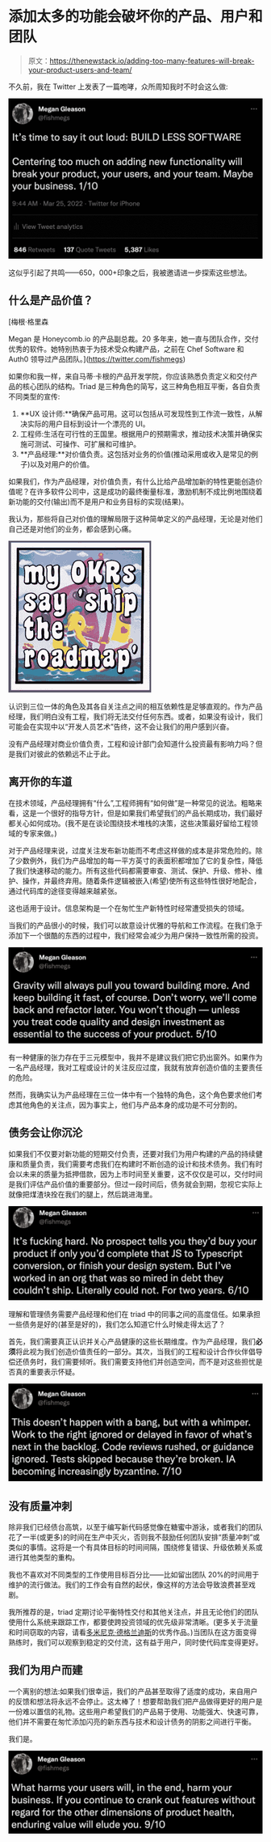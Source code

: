 # 添加太多的功能会破坏你的产品、用户和团队

> 原文：<https://thenewstack.io/adding-too-many-features-will-break-your-product-users-and-team/>

不久前，我在 Twitter 上发表了一篇咆哮，众所周知我时不时会这么做:

![](img/d6b804b9e0b3875f749e9f075c1538c6.png)

这似乎引起了共鸣——650，000+印象之后，我被邀请进一步探索这些想法。

## 什么是产品价值？

 [梅根·格里森

Megan 是 Honeycomb.io 的产品副总裁。20 多年来，她一直与团队合作，交付优秀的软件。她特别热衷于为技术受众构建产品，之前在 Chef Software 和 Auth0 领导过产品团队。](https://twitter.com/fishmegs) 

如果你和我一样，来自马蒂·卡根的产品开发学院，你应该熟悉负责定义和交付产品的核心团队的结构。Triad 是三种角色的简写，这三种角色相互平衡，各自负责不同类型的宣传:

1.  **UX 设计师:**确保产品可用。这可以包括从可发现性到工作流一致性，从解决实际的用户目标到设计一个漂亮的 UI。
2.  工程师:生活在可行性的王国里。根据用户的预期需求，推动技术决策并确保实施可测试、可操作、可扩展和可维护。
3.  **产品经理:**对价值负责。这包括对业务的价值(推动采用或收入是常见的例子)以及对用户的价值。

如果我们，作为产品经理，对价值负责，有什么比给产品增加新的特性更能创造价值呢？在许多软件公司中，这是成功的最终衡量标准，激励机制不成比例地围绕着新功能的交付(输出)而不是用户和业务目标的实现(结果)。

我认为，那些将自己对价值的理解局限于这种简单定义的产品经理，无论是对他们自己还是对他们的业务，都会感到心痛。

![](img/98e4faf04d0cff3a56d686c522714420.png)

认识到三位一体的角色及其各自关注点之间的相互依赖性是足够直观的。作为产品经理，我们明白没有工程，我们将无法交付任何东西。或者，如果没有设计，我们可能会在实现中以“开发人员艺术”告终，这不会让我们的用户感到兴奋。

没有产品经理对商业价值负责，工程和设计部门会知道什么投资最有影响力吗？但是我们对彼此的依赖远不止于此。

## 离开你的车道

在技术领域，产品经理拥有“什么”,工程师拥有“如何做”是一种常见的说法。粗略来看，这是一个很好的指导方针，但是如果我们希望我们的产品长期成功，我们最好都关心如何成功。(我不是在谈论围绕技术堆栈的决策，这些决策最好留给工程领域的专家来做。)

对于产品经理来说，过度关注发布新功能而不考虑这样做的成本是非常危险的。除了少数例外，我们为产品增加的每一平方英寸的表面积都增加了它的复杂性，降低了我们快速移动的能力。所有这些代码都需要审查、测试、保护、升级、修补、维护、操作，并最终弃用。随着条件逻辑被嵌入(希望)使所有这些特性很好地配合，通过代码库的途径变得越来越紧张。

这也适用于设计。信息架构是一个在匆忙生产新特性时经常遭受损失的领域。

当我们的产品很小的时候，我们可以故意设计优雅的导航和工作流程。在我们急于添加下一个很酷的东西的过程中，我们经常会减少为用户保持一致性所需的投资。

![](img/666ac4ecb9913d334ea031e4f564aa01.png)

有一种健康的张力存在于三元模型中，我并不是建议我们把它扔出窗外。如果作为一名产品经理，我对工程或设计的关注反应过度，我就有放弃创造价值的主要责任的危险。

然而，我确实认为产品经理在三位一体中有一个独特的角色，这个角色要求他们考虑其他角色的关注点，因为事实上，他们与产品本身的成功是不可分割的。

## 债务会让你沉沦

如果我们不仅要对新功能的短期交付负责，还要对我们为用户构建的产品的持续健康和质量负责，我们需要考虑我们在构建时不断创造的设计和技术债务。我们有时会以未来的质量为抵押借款，因为上市时间至关重要，这不仅仅是可以，交付时间是我们评估产品价值的重要部分。但过一段时间后，债务就会到期，忽视它实际上就像把煤渣块拴在我们的腿上，然后跳进海里。

![](img/a6c82c6577593d9e60fcacb4537f4ffb.png)

理解和管理债务需要产品经理和他们在 triad 中的同事之间的高度信任。如果承担一些债务是好的(甚至是好的)，我们怎么知道它什么时候走得太远了？

首先，我们需要真正认识并关心产品健康的这些长期维度。作为产品经理，我们**必须**将此视为我们创造价值责任的一部分。其次，当我们的工程和设计合作伙伴倡导偿还债务时，我们需要倾听。我们需要支持他们并创造空间，而不是对这些担忧是否真的重要表示怀疑。

![](img/abefbfa01561924417a0b8fac1f5d2fe.png)

## 没有质量冲刺

除非我们已经债台高筑，以至于编写新代码感觉像在糖蜜中游泳，或者我们的团队花了一半(或更多)的时间在生产中灭火，否则我不鼓励任何团队安排“质量冲刺”或类似的事情。这将是一个有具体目标的时间间隔，围绕修复错误、升级依赖关系或进行其他类型的重构。

我也不喜欢对不同类型的工作使用目标百分比——比如留出团队 20%的时间用于维护的流行做法。我们的工作会有自然的起伏，像这样的方法会导致浪费甚至戏剧。

我所推荐的是，triad 定期讨论平衡特性交付和其他关注点，并且无论他们的团队使用什么系统来跟踪工作，都要使跨投资领域的优先级非常清晰。(更多关于流量和时间窃取的内容，请看[多米尼克·德格兰迪斯](https://www.amazon.com/Making-Work-Visible-Exposing-Optimize/)的优秀作品。)当团队在这方面变得熟练时，我们可以观察到稳定的交付流，这有益于用户，同时使代码库变得更好。

## 我们为用户而建

一个离别的想法:如果我们很幸运，我们的产品甚至取得了适度的成功，来自用户的反馈和想法将永远不会停止。这太棒了！想要帮助我们把产品做得更好的用户是一份难以置信的礼物。这些用户希望我们的产品易于使用、功能强大、快速可靠，他们并不需要在匆忙添加闪亮的新东西与技术和设计债务的阴影之间进行平衡。

我们是。

![](img/7f99ec47360573587b429fa4f16cca7c.png)

<svg xmlns:xlink="http://www.w3.org/1999/xlink" viewBox="0 0 68 31" version="1.1"><title>Group</title> <desc>Created with Sketch.</desc></svg>